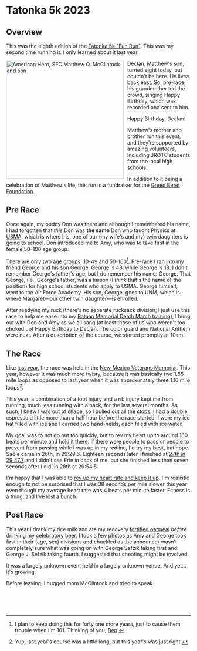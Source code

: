 # Tatonka 5k 2023

## Overview

This was the eighth edition of the [Tatonka 5k "Fun
Run"](https://www.core-crew.com/tatonka-5-10k-run). This was my second
time running it.  I only learned about it last year.

<img src="https://static.wixstatic.com/media/02d80f_7335d59773d243b4bc7840a861e1c4b0~mv2.jpg/v1/fit/w_643,h_2000,al_c,q_85/02d80f_7335d59773d243b4bc7840a861e1c4b0~mv2.jpg"
     title="American Hero, SFC Matthew Q. McClintock and son"
     alt="American Hero, SFC Matthew Q. McClintock and son"
     width=320.5px
     height=321.5px
     style="float: left; margin-right: 10px;" />

Declan, Matthew's son, turned eight today, but couldn't be here. He
lives back east.  So, pre-race, his grandmother led the crowd, singing
Happy Birthday, which was recorded and sent to him.

Happy Birthday, Declan!

Matthew's mother and brother run this event, and they're supported by
amazing volunteers, including JROTC students from the local high schools.

In addition to it being a celebration of Matthew's life, this run is a
fundraiser for the [Green Beret Foundation](https://greenberetfoundation.org/).

## Pre Race

Once again, my buddy Don was there and although I remembered his name,
I had forgotten that _this_ Don was **the same** Don who taught
Physics at [USMA](https://www.westpoint.edu/), which is where Iris,
one of our (my wife's and my) twin daughters is going to school. Don
introduced me to Amy, who was to take first in the female 50-100 age
group.

There are only two age groups: 10-49 and 50-100[^1]. Pre-race I ran
into my friend
[George](https://ultrasignup.com/results_participant.aspx?fname=George&lname=Sefzik)
and his son George.  George is 48, while George is 18. I don't
remember George's father's age, but I do remember his name:
George. That George, i.e., George's father, was a liaison (I _think_
that's the name of the position) for high school students who apply to
USMA. George himself, went to the Air Force Academy. His son, George,
goes to UNM, which is where Margaret&mdash;our other twin daughter&mdash;is
enrolled.

After readying my ruck (there's no separate rucksack division; I
just use this race to help me ease into my [Bataan Memorial Death
March
training](https://github.com/ctm/Bataan-Memorial-Death-March#bataan-memorial-death-march-training)),
I hung out with Don and Amy as we all sang (at least those of us who
weren't too choked up) Happy Birthday to Declan. The color guard and National
Anthem were next. After a description of the course, we
started promptly at 10am.

## The Race

Like [last
year](https://ctm.github.io/docs/yld/running/past/2022/tatonka_5k.html#the-race),
the race was held in the [New
Mexico Veterans Memorial](https://nmvetsmemorial.org/). This year,
however it was much more twisty, because it was basically two 1.55
mile loops as opposed to last year when it was approximately three
1.16 mile loops[^2].

This year, a combination of a foot injury and a rib injury kept me
from running, much less running with a pack, for the last several
months.  As such, I knew I was out of shape, so I pulled out all the
stops.  I had a double espresso a little more than a half hour before
the race started; I wore my ice hat filled with ice and I carried two
hand-helds, each filled with ice water.

My goal was to not go out too quickly, but to rev my heart up to
around 160 beats per minute and hold it there.  If there were people
to pass or people to prevent from passing while I was up in my
redline, I'd try my best, but nope. Sadie came in 26th, in 29:29.6.
Eighteen seconds later I finished at [27th in
29:47.7](https://www.webscorer.com/racedetails?raceid=332932&did=415087)
and I didn't see Erin in back of me, but she finished less than seven
seconds after I did, in 28th at 29:54.5.

I'm happy that I was able to [rev up my heart rate and keep it
up](https://www.strava.com/activities/10079475107). I'm realistic
enough to not be surprised that I was 38 seconds per mile slower this
year even though my average heart rate was 4 beats per minute
faster. Fitness is a thing, and I've lost a bunch.

## Post Race

This year I drank my rice milk and ate my recovery [fortified
oatmeal](https://github.com/ctm/diet/blob/master/recipes/fortified_oatmeal.txt)
_before_ drinking my [celebratory
beer](https://www.beeradvocate.com/beer/profile/24659/67709/). I took
a few photos as Amy and George took first in their (age, sex)
divisions and chuckled as the announcer wasn't completely sure what
was going on with George Sefzik taking first and George J. Sefzik
taking fourth. I suggested that cheating might be involved.

It was a largely unknown event held in a largely unknown venue. And
yet&hellip;it's growing.

Before leaving, I hugged mom McClintock and tried to speak.

<br/>
<br/>
<br/>

[^1]: I plan to keep doing this for forty one more years, just to
    cause them trouble when I'm 101. Thinking of you,
    [Ben](https://www.youtube.com/watch?v=v2IKpjr5rqU).

[^2]: Yup, last year's course was a little long, but this year's was just right.
